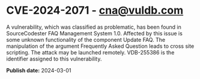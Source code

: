 # CVE-2024-2071 - cna@vuldb.com

A vulnerability, which was classified as problematic, has been found in SourceCodester FAQ Management System 1.0. Affected by this issue is some unknown functionality of the component Update FAQ. The manipulation of the argument Frequently Asked Question leads to cross site scripting. The attack may be launched remotely. VDB-255386 is the identifier assigned to this vulnerability.

**Publish date:** 2024-03-01
